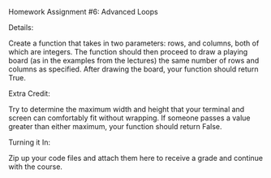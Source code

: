 Homework Assignment #6: Advanced Loops


Details:
 
Create a function that takes in two parameters: rows, and columns, both of which are integers. The function should then proceed to draw a playing board (as in the examples from the lectures) the same number of rows and columns as specified. After drawing the board, your function should return True.


Extra Credit:

Try to determine the maximum width and height that your terminal and screen can comfortably fit without wrapping. If someone passes a value greater than either maximum, your function should return False.



Turning it In:

Zip up your code files and attach them here to receive a grade and continue with the course.
